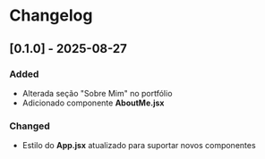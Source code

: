 # Changelog

## [0.1.0] - 2025-08-27
### Added
- Alterada seção "Sobre Mim" no portfólio
- Adicionado componente **AboutMe.jsx**

### Changed
- Estilo do **App.jsx** atualizado para suportar novos componentes


